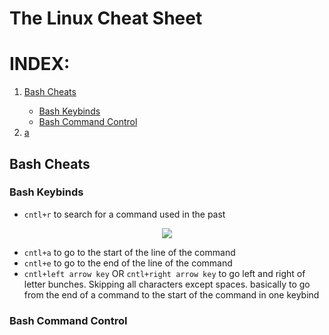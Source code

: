 # The Linux Cheat Sheet

# INDEX:
<ol>
    <li class="indexvals"><a href="#bash-cheats">Bash Cheats</a></li> 
            <ul>
            <li class="indexvals"><a href="#bash-keybinds">Bash Keybinds</a></li>
            <li class="indexvals"><a href="#bash-command-control">Bash Command Control</a></li>
            </ul>
    <li class="indexvals"><a href="#">a</a></li>
</ol>


## Bash Cheats

### Bash Keybinds

- `cntl+r` to search for a command used in the past

<p align="center">
<img src="https://user-images.githubusercontent.com/51316255/176599460-151c6741-baa2-4acf-9b26-6f4612e35cc5.png" />
</p>


- `cntl+a` to go  to the start of the line of the command
- `cntl+e` to go to the end of the line of the command
- `cntl+left arrow key` OR `cntl+right arrow key` to go left and right of letter bunches. Skipping all characters except spaces. basically to go from the end of a command to the start of the command in one keybind


### Bash Command Control
